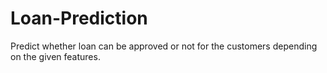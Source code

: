 # Loan-Prediction
Predict whether loan can be approved or not for the customers depending on the given features.
